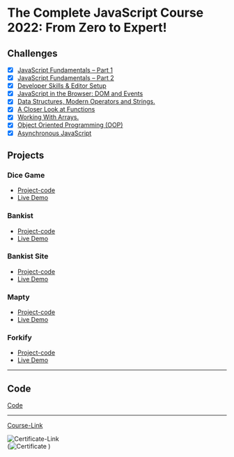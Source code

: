 # The Complete JavaScript Course 2022: From Zero to Expert!

## Challenges

- [x] [JavaScript Fundamentals – Part 1 ](./Challenges/JavaScript%20Fundamentals%20%E2%80%93%20Part%201/)
- [x] [JavaScript Fundamentals – Part 2](./Challenges/JavaScript%20Fundamentals%20%E2%80%93%20Part%202/)
- [x] [Developer Skills & Editor Setup ](./Challenges/Developer%20Skills%20%26%20Editor%20Setup/)
- [x] [JavaScript in the Browser: DOM and Events](./Challenges/JavaScript%20in%20the%20Browser%20DOM%20and%20Events/)
- [x] [Data Structures, Modern Operators and Strings.](./Challenges/Data%20Structures%2C%20Modern%20Operators%20and%20Strings/)
- [x] [A Closer Look at Functions](./Challenges/A%20Closer%20Look%20at%20Functions/)
- [x] [Working With Arrays.](./Challenges/Working%20With%20Arrays/)
- [x] [Object Oriented Programming (OOP)](<./Challenges/Object%20Oriented%20Programming%20(OOP)/>)
- [x] [Asynchronous JavaScript](./Challenges/Asynchronous%20JavaScript/)

## Projects

### Dice Game

- [Project-code](./Projects/Pig-Game)
- [Live Demo](https://dice-game-daher29.netlify.app)

### Bankist

- [Project-code](./Projects/Bankist)
- [Live Demo]()

### Bankist Site

- [Project-code](./Projects/Bankist-Site)
- [Live Demo]()

### Mapty

- [Project-code](./Projects/Mapty)
- [Live Demo]()

### Forkify

- [Project-code](./Projects/Forkify)
- [Live Demo](https://forkify-daher29.netlify.app)

---

## Code

[Code](https://github.com/daher29/Kalbonyan-Elmarsos/tree/main/02-Udemy/-02-Js-Jonas/Code)

---

[Course-Link](https://www.udemy.com/course/the-complete-javascript-course/)<br>

![Certificate-Link](https://www.udemy.com/certificate/UC-7bd4dd59-1ded-4fc4-b274-30159c9757e7/)<br>
(![Certificate](https://user-images.githubusercontent.com/81594456/179346131-f61e8ce9-65ff-4782-bc41-dcd0ef932c1c.png)
)
